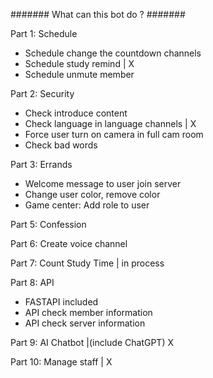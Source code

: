 ####### What can this bot do ? #######

Part 1: Schedule
- Schedule change the countdown channels
- Schedule study remind | X
- Schedule unmute member

Part 2: Security
- Check introduce content
- Check language in language channels | X
- Force user turn on camera in full cam room
- Check bad words

Part 3: Errands
- Welcome message to user join server
- Change user color, remove color
- Game center: Add role to user

Part 5: Confession

Part 6: Create voice channel

Part 7: Count Study Time | in process

Part 8: API
- FASTAPI included
- API check member information
- API check server information

Part 9: AI Chatbot |(include ChatGPT) X

Part 10: Manage staff | X
